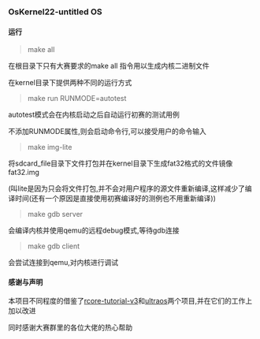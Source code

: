 ### OsKernel22-untitled OS

#### 运行

> make all

在根目录下只有大赛要求的make all 指令用以生成内核二进制文件

在kernel目录下提供两种不同的运行方式

> make run RUNMODE=autotest

autotest模式会在内核启动之后自动运行初赛的测试用例

不添加RUNMODE属性,则会启动命令行,可以接受用户的命令输入

> make img-lite

将sdcard_file目录下文件打包并在kernel目录下生成fat32格式的文件镜像fat32.img

(叫lite是因为只会将文件打包,并不会对用户程序的源文件重新编译,这样减少了编译时间(还有一个原因是直接使用初赛编译好的测例也不用重新编译))

> make gdb server

会编译内核并使用qemu的远程debug模式,等待gdb连接

> make gdb client

会尝试连接到qemu,对内核进行调试

#### 感谢与声明

本项目不同程度的借鉴了[rcore-tutorial-v3](https://github.com/rcore-os/rCore-Tutorial-v3)和[ultraos](https://gitlab.eduxiji.net/ultrateam/ultraos)两个项目,并在它们的工作上加以改进

同时感谢大赛群里的各位大佬的热心帮助
